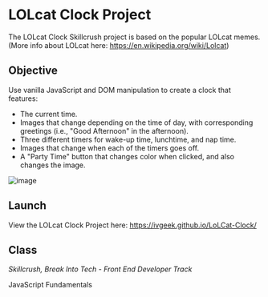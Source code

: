 # LOLcat Clock Project

The LOLcat Clock Skillcrush project is based on the popular LOLcat memes. (More info about LOLcat here: https://en.wikipedia.org/wiki/Lolcat)

## Objective

Use vanilla JavaScript and DOM manipulation to create a clock that features:

* The current time.
* Images that change depending on the time of day, with corresponding greetings (i.e., "Good Afternoon" in the afternoon).
* Three different timers for wake-up time, lunchtime, and nap time.
* Images that change when each of the timers goes off.
* A "Party Time" button that changes color when clicked, and also changes the image.

![image](https://github.com/iVGeek/LoLCat-Clock/blob/main/photo-1533738363-b7f9aef128ce.jpg)

## Launch

View the LOLcat Clock Project here: https://ivgeek.github.io/LoLCat-Clock/

## Class
*Skillcrush, Break Into Tech - Front End Developer Track*

JavaScript Fundamentals
